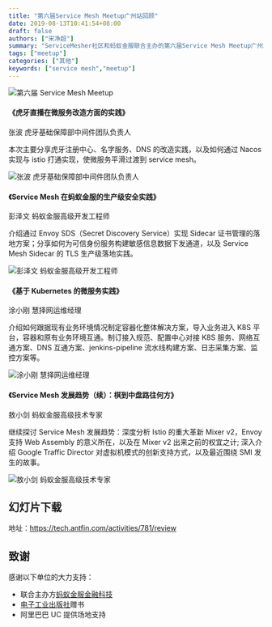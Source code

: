 ```yaml
---
title: "第六届Service Mesh Meetup广州站回顾"
date: 2019-08-13T10:41:54+08:00
draft: false
authors: ["宋净超"]
summary: "ServiceMesher社区和蚂蚁金服联合主办的第六届Service Mesh Meetup广州站收官，来自虎牙的张波、慧择网的涂小刚、蚂蚁金服的彭泽文、敖小剑为社区带来精彩分享。"
tags: ["meetup"]
categories: ["其他"]
keywords: ["service mesh","meetup"]
---
```


![第六届 Service Mesh Meetup](https://gw.alipayobjects.com/mdn/rms_91f3e6/afts/img/A*jDqoTJLCrcEAAAAAAAAAAABkARQnAQ)

#### 《虎牙直播在微服务改造方面的实践》

张波 虎牙基础保障部中间件团队负责人

本次主要分享虎牙注册中心、名字服务、DNS 的改造实践，以及如何通过 Nacos 实现与 istio 打通实现，使微服务平滑过渡到 service mesh。

![张波 虎牙基础保障部中间件团队负责人](https://gw.alipayobjects.com/mdn/rms_91f3e6/afts/img/A*yuUFSL3ToOMAAAAAAAAAAABkARQnAQ)

#### 《Service Mesh 在蚂蚁金服的生产级安全实践》

彭泽文 蚂蚁金服高级开发工程师

介绍通过 Envoy SDS（Secret Discovery Service）实现 Sidecar 证书管理的落地方案；分享如何为可信身份服务构建敏感信息数据下发通道，以及 Service Mesh Sidecar 的 TLS 生产级落地实践。

![彭泽文 蚂蚁金服高级开发工程师](https://gw.alipayobjects.com/mdn/rms_91f3e6/afts/img/A*bzoXQ5icbBsAAAAAAAAAAABkARQnAQ)

#### 《基于 Kubernetes 的微服务实践》

涂小刚 慧择网运维经理

介绍如何跟据现有业务环境情况制定容器化整体解决方案，导入业务进入 K8S 平台，容器和原有业务环境互通。制订接入规范、配置中心对接 K8S 服务、网络互通方案、DNS 互通方案、jenkins-pipeline 流水线构建方案、日志采集方案、监控方案等。

![涂小刚 慧择网运维经理](https://gw.alipayobjects.com/mdn/rms_91f3e6/afts/img/A*XNWeRaon9z4AAAAAAAAAAABkARQnAQ)

#### 《Service Mesh 发展趋势（续）：棋到中盘路往何方》

敖小剑 蚂蚁金服高级技术专家

继续探讨 Service Mesh 发展趋势：深度分析 Istio 的重大革新 Mixer v2，Envoy 支持 Web Assembly 的意义所在，以及在 Mixer v2 出来之前的权宜之计; 深入介绍 Google Traffic Director 对虚拟机模式的创新支持方式，以及最近围绕 SMI 发生的故事。

![敖小剑 蚂蚁金服高级技术专家](https://gw.alipayobjects.com/mdn/rms_91f3e6/afts/img/A*Bv_qSrl_7jEAAAAAAAAAAABkARQnAQ)

## 幻灯片下载

地址：https://tech.antfin.com/activities/781/review

## 致谢

感谢以下单位的大力支持：

- 联合主办方[蚂蚁金服金融科技](https://tech.antfin.com/activities/2)
- [电子工业出版社](https://www.phei.com.cn/)赠书
- 阿里巴巴 UC 提供场地支持
